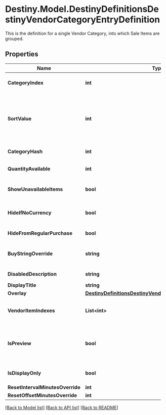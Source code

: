 # Destiny.Model.DestinyDefinitionsDestinyVendorCategoryEntryDefinition
This is the definition for a single Vendor Category, into which Sale Items are grouped.

## Properties

Name | Type | Description | Notes
------------ | ------------- | ------------- | -------------
**CategoryIndex** | **int** | The index of the category in the original category definitions for the vendor. | [optional] 
**SortValue** | **int** | Used in sorting items in vendors... but there&#39;s a lot more to it. Just go with the order provided in the itemIndexes property on the DestinyVendorCategoryComponent instead, it should be more reliable than trying to recalculate it yourself. | [optional] 
**CategoryHash** | **int** | The hashed identifier for the category. | [optional] 
**QuantityAvailable** | **int** | The amount of items that will be available when this category is shown. | [optional] 
**ShowUnavailableItems** | **bool** | If items aren&#39;t up for sale in this category, should we still show them (greyed out)? | [optional] 
**HideIfNoCurrency** | **bool** | If you don&#39;t have the currency required to buy items from this category, should the items be hidden? | [optional] 
**HideFromRegularPurchase** | **bool** | True if this category doesn&#39;t allow purchases. | [optional] 
**BuyStringOverride** | **string** | The localized string for making purchases from this category, if it is different from the vendor&#39;s string for purchasing. | [optional] 
**DisabledDescription** | **string** | If the category is disabled, this is the localized description to show. | [optional] 
**DisplayTitle** | **string** | The localized title of the category. | [optional] 
**Overlay** | [**DestinyDefinitionsDestinyVendorCategoryOverlayDefinition**](DestinyDefinitionsDestinyVendorCategoryOverlayDefinition.md) |  | [optional] 
**VendorItemIndexes** | **List&lt;int&gt;** | A shortcut for the vendor item indexes sold under this category. Saves us from some expensive reorganization at runtime. | [optional] 
**IsPreview** | **bool** | Sometimes a category isn&#39;t actually used to sell items, but rather to preview them. This implies different UI (and manual placement of the category in the UI) in the game, and special treatment. | [optional] 
**IsDisplayOnly** | **bool** | If true, this category only displays items: you can&#39;t purchase anything in them. | [optional] 
**ResetIntervalMinutesOverride** | **int** |  | [optional] 
**ResetOffsetMinutesOverride** | **int** |  | [optional] 

[[Back to Model list]](../README.md#documentation-for-models) [[Back to API list]](../README.md#documentation-for-api-endpoints) [[Back to README]](../README.md)

